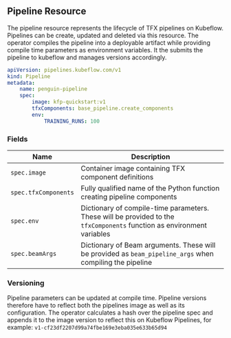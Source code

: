 ## Pipeline Resource

The pipeline resource represents the lifecycle of TFX pipelines on Kubeflow. Pipelines can be create, updated and deleted via this resource. The operator compiles the pipeline into a deployable artifact while providing compile time parameters as environment variables. It the submits the pipeline to kubeflow and manages versions accordingly.

```yaml
apiVersion: pipelines.kubeflow.com/v1
kind: Pipeline
metadata:
    name: penguin-pipeline
    spec:
        image: kfp-quickstart:v1
        tfxComponents: base_pipeline.create_components
        env:
            TRAINING_RUNS: 100
```

### Fields

| Name | Description |
| --- | --- |
| `spec.image` | Container image containing TFX component definitions |
| `spec.tfxComponents` | Fully qualified name of the Python function creating pipeline components |
| `spec.env` | Dictionary of compile-time parameters. These will be provided to the `tfxComponents` function as environment variables |
| `spec.beamArgs` | Dictionary of Beam arguments. These will be provided as `beam_pipeline_args` when compiling the pipeline |

### Versioning

Pipeline parameters can be updated at compile time. Pipeline versions therefore have to reflect both the pipelines image as well as its configuration. The operator calculates a hash over the pipeline spec and appends it to the image version to reflect this on Kubeflow Pipelines, for example: `v1-cf23df2207d99a74fbe169e3eba035e633b65d94`